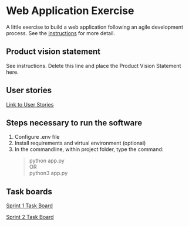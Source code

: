 # Web Application Exercise

A little exercise to build a web application following an agile development process. See the [instructions](instructions.md) for more detail.

## Product vision statement

See instructions. Delete this line and place the Product Vision Statement here.

## User stories

[Link to User Stories](https://github.com/software-students-fall2024/2-web-app-scoobygang/issues)

## Steps necessary to run the software

1. Configure .env file
2. Install requirements and virtual environment (optional)
3. In the commandline, within project folder, type the command:
    >python app.py <br>
    OR <br>
    >python3 app.py <br>

## Task boards

[Sprint 1 Task Board](https://github.com/orgs/software-students-fall2024/projects/16)

[Sprint 2 Task Board](https://github.com/orgs/software-students-fall2024/projects/18)
